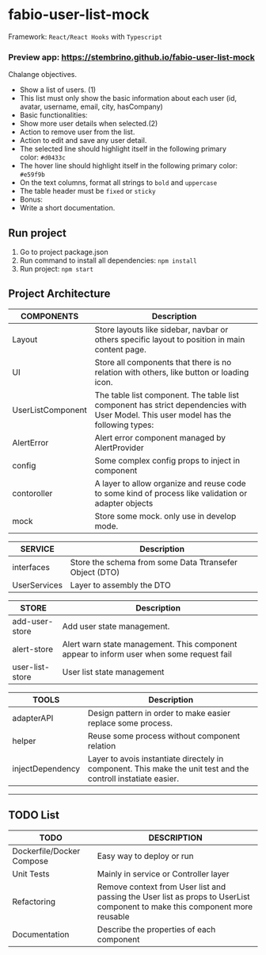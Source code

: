 # fabio-user-list-mock

Framework: `React/React Hooks` with `Typescript`

### Preview app: https://stembrino.github.io/fabio-user-list-mock

Chalange objectives.

- Show a list of users. (1)
- This list must only show the basic information about each user
  (id, avatar, username, email, city, hasCompany)
- Basic functionalities:
- Show more user details when selected.(2)
- Action to remove user from the list.
- Action to edit and save any user detail.
- The selected line should highlight itself in the following primary  
  color: `#d0433c`
- The hover line should highlight itself in the following primary color:
  `#e59f9b`
- On the text columns, format all strings to `bold` and `uppercase`
- The table header must be `fixed` or `sticky`
- Bonus:
- Write a short documentation.

## Run project

1. Go to project package.json
2. Run command to install all dependencies: `npm install`
3. Run project: `npm start`

## Project Architecture

| COMPONENTS        | Description                                                                                                                          |
| ----------------- | ------------------------------------------------------------------------------------------------------------------------------------ |
| Layout            | Store layouts like sidebar, navbar or others specific layout to position in main content page.                                       |
| UI                | Store all components that there is no relation with others, like button or loading icon.                                             |
| UserListComponent | The table list component. The table list component has strict dependencies with User Model. This user model has the following types: |
| AlertError        | Alert error component managed by AlertProvider                                                                                       |
| config            | Some complex config props to inject in component                                                                                     |
| contoroller       | A layer to allow organize and reuse code to some kind of process like validation or adapter objects                                  |
| mock              | Store some mock. only use in develop mode.                                                                                           |

| SERVICE      | Description                                             |
| ------------ | ------------------------------------------------------- |
| interfaces   | Store the schema from some Data Ttransefer Object (DTO) |
| UserServices | Layer to assembly the DTO                               |

| STORE           | Description                                                                              |
| --------------- | ---------------------------------------------------------------------------------------- |
| add-user-store  | Add user state management.                                                               |
| alert-store     | Alert warn state management. This component appear to inform user when some request fail |
| user-list-store | User list state management                                                               |

| TOOLS            | Description                                                                                                    |
| ---------------- | -------------------------------------------------------------------------------------------------------------- |
| adapterAPI       | Design pattern in order to make easier replace some process.                                                   |
| helper           | Reuse some process without component relation                                                                  |
| injectDependency | Layer to avois instantiate directely in component. This make the unit test and the controll instatiate easier. |

---

## TODO List

| TODO                      | DESCRIPTION                                                                                                                 |
| ------------------------- | --------------------------------------------------------------------------------------------------------------------------- |
| Dockerfile/Docker Compose | Easy way to deploy or run                                                                                                   |
| Unit Tests                | Mainly in service or Controller layer                                                                                       |
| Refactoring               | Remove context from User list and passing the User list as props to UserList component to make this component more reusable |
| Documentation             | Describe the properties of each component                                                                                   |

